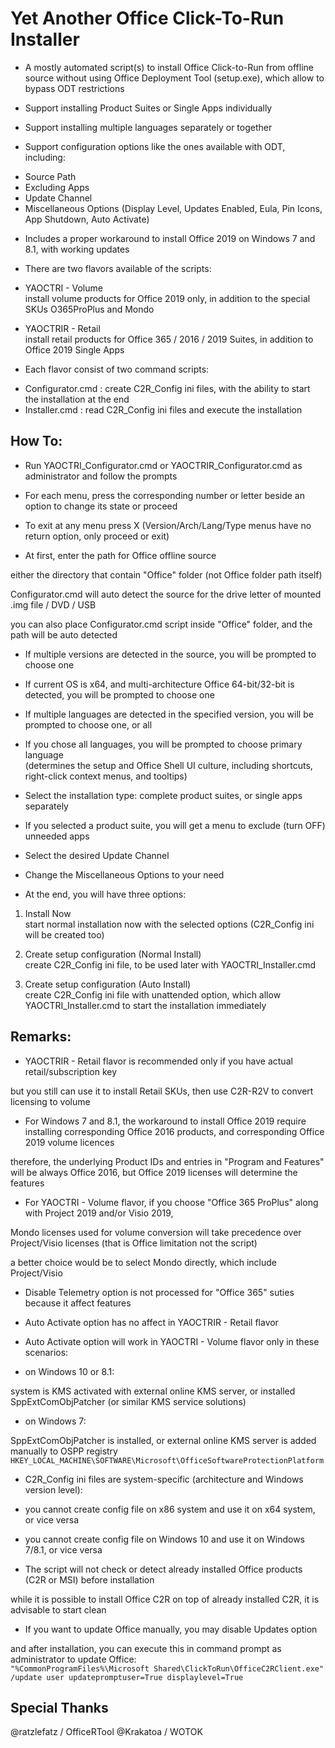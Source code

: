 # Yet Another Office Click-To-Run Installer

* A mostly automated script(s) to install Office Click-to-Run from offline source without using Office Deployment Tool (setup.exe), which allow to bypass ODT restrictions

* Support installing Product Suites or Single Apps individually

* Support installing multiple languages separately or together

* Support configuration options like the ones available with ODT, including:
- Source Path
- Excluding Apps
- Update Channel
- Miscellaneous Options (Display Level, Updates Enabled, Eula, Pin Icons, App Shutdown, Auto Activate)

* Includes a proper workaround to install Office 2019 on Windows 7 and 8.1, with working updates

* There are two flavors available of the scripts:

- YAOCTRI - Volume  
install volume products for Office 2019 only, in addition to the special SKUs O365ProPlus and Mondo

- YAOCTRIR - Retail  
install retail products for Office 365 / 2016 / 2019 Suites, in addition to Office 2019 Single Apps

* Each flavor consist of two command scripts:  
- Configurator.cmd : create C2R_Config ini files, with the ability to start the installation at the end  
- Installer.cmd    : read C2R_Config ini files and execute the installation

## How To:

* Run YAOCTRI_Configurator.cmd or YAOCTRIR_Configurator.cmd as administrator and follow the prompts

- For each menu, press the corresponding number or letter beside an option to change its state or proceed

- To exit at any menu press X (Version/Arch/Lang/Type menus have no return option, only proceed or exit)

- At first, enter the path for Office offline source

either the directory that contain "Office" folder (not Office folder path itself)

Configurator.cmd will auto detect the source for the drive letter of mounted .img file / DVD / USB

you can also place Configurator.cmd script inside "Office" folder, and the path will be auto detected

- If multiple versions are detected in the source, you will be prompted to choose one

- If current OS is x64, and multi-architecture Office 64-bit/32-bit is detected, you will be prompted to choose one

- If multiple languages are detected in the specified version, you will be prompted to choose one, or all

- If you chose all languages, you will be prompted to choose primary language  
(determines the setup and Office Shell UI culture, including shortcuts, right-click context menus, and tooltips)

- Select the installation type: complete product suites, or single apps separately

- If you selected a product suite, you will get a menu to exclude (turn OFF) unneeded apps

- Select the desired Update Channel

- Change the Miscellaneous Options to your need

- At the end, you will have three options:

1. Install Now  
start normal installation now with the selected options (C2R_Config ini will be created too)

2. Create setup configuration (Normal Install)  
create C2R_Config ini file, to be used later with YAOCTRI_Installer.cmd

3. Create setup configuration (Auto Install)  
create C2R_Config ini file with unattended option, which allow YAOCTRI_Installer.cmd to start the installation immediately

## Remarks:

* YAOCTRIR - Retail flavor is recommended only if you have actual retail/subscription key

but you still can use it to install Retail SKUs, then use C2R-R2V to convert licensing to volume

* For Windows 7 and 8.1, the workaround to install Office 2019 require installing corresponding Office 2016 products, and corresponding Office 2019 volume licences

therefore, the underlying Product IDs and entries in "Program and Features" will be always Office 2016, but Office 2019 licenses will determine the features

* For YAOCTRI - Volume flavor, if you choose "Office 365 ProPlus" along with Project 2019 and/or Visio 2019,

Mondo licenses used for volume conversion will take precedence over Project/Visio licenses (that is Office limitation not the script)

a better choice would be to select Mondo directly, which include Project/Visio

* Disable Telemetry option is not processed for "Office 365" suties because it affect features

* Auto Activate option has no affect in YAOCTRIR - Retail flavor

* Auto Activate option will work in YAOCTRI - Volume flavor only in these scenarios:

- on Windows 10 or 8.1:

system is KMS activated with external online KMS server, or installed SppExtComObjPatcher (or similar KMS service solutions)

- on Windows 7:

SppExtComObjPatcher is installed, or external online KMS server is added manually to OSPP registry  
`HKEY_LOCAL_MACHINE\SOFTWARE\Microsoft\OfficeSoftwareProtectionPlatform`

* C2R_Config ini files are system-specific (architecture and Windows version level):

- you cannot create config file on x86 system and use it on x64 system, or vice versa

- you cannot create config file on Windows 10 and use it on Windows 7/8.1, or vice versa

* The script will not check or detect already installed Office products (C2R or MSI) before installation

while it is possible to install Office C2R on top of already installed C2R, it is advisable to start clean

* If you want to update Office manually, you may disable Updates option

and after installation, you can execute this in command prompt as administrator to update Office:  
`"%CommonProgramFiles%\Microsoft Shared\ClickToRun\OfficeC2RClient.exe" /update user updatepromptuser=True displaylevel=True`

## Special Thanks

@ratzlefatz / OfficeRTool
@Krakatoa   / WOTOK
